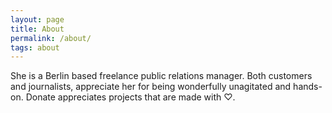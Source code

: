 ```yaml
---
layout: page
title: About
permalink: /about/
tags: about
---
```


She is a Berlin based freelance public relations manager. Both customers and journalists, appreciate her for being wonderfully unagitated and hands-on. Donate appreciates projects that are made with &#9825;.
